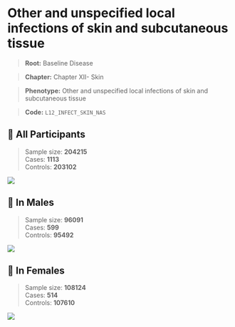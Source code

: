 # Other and unspecified local infections of skin and subcutaneous tissue

> **Root:** Baseline Disease  

> **Chapter:** Chapter XII- Skin  

> **Phenotype:** Other and unspecified local infections of skin and subcutaneous tissue  

> **Code:** `L12_INFECT_SKIN_NAS`

## 🧪 All Participants  
> Sample size: **204215**  
> Cases: **1113**  
> Controls: **203102**
<img src="/Disease/Figures/ALL/Incidence/L12_INFECT_SKIN_NAS.png"/>
<CsvTable src="/Disease_Data/ALL/Incidence/COX_L12_INFECT_SKIN_NAS.csv" label="🔍 View full results" />

## 👨 In Males  
> Sample size: **96091**  
> Cases: **599**  
> Controls: **95492**
<img src="/Disease/Figures/Male/Incidence/L12_INFECT_SKIN_NAS.png"/>
<CsvTable src="/Disease_Data/Male/Incidence/COX_L12_INFECT_SKIN_NAS.csv" label="🔍 View full results" />

## 👩 In Females  
> Sample size: **108124**  
> Cases: **514**  
> Controls: **107610**
<img src="/Disease/Figures/Female/Incidence/L12_INFECT_SKIN_NAS.png"/>
<CsvTable src="/Disease_Data/Female/Incidence/COX_L12_INFECT_SKIN_NAS.csv" label="🔍 View full results" />
